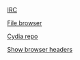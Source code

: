 [IRC](http://irc.uniq.gay)

[File browser](http://files.uniq.gay)

[Cydia repo](http://cydia.uniq.gay)

[Show browser headers](http://uniq.gay/headers/)
